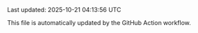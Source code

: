 Last updated: 2025-10-21 04:13:56 UTC

This file is automatically updated by the GitHub Action workflow.
